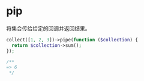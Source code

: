 # pip

将集合传给给定的回调并返回结果。

```php
collect([1, 2, 3])->pipe(function ($collection) {
  return $collection->sum();
});

/**
=> 6
 */
```
